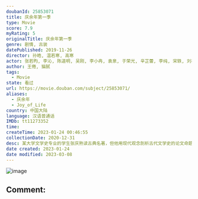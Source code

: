 ```yaml
---
doubanId: 25853071
title: 庆余年第一季
type: Movie
score: 7.9
myRating: 5
originalTitle: 庆余年第一季
genre: 剧情, 古装
datePublished: 2019-11-26
director: 孙皓, 温若寒, 高寒
actor: 张若昀, 李沁, 陈道明, 吴刚, 李小冉, 袁泉, 于荣光, 辛芷蕾, 李纯, 宋轶, 刘桦, 田雨, 王阳, 于谨维, 郭麒麟, 高曙光, 李强, 于洋, 海一天, 肖战, 佟梦实, 刘端端, 张昊唯, 李俊贤, 刘润南, 韩玖诺, 刘美彤, 韩昊霖, 崔志刚, 贾景晖, 代文雯, 李子峰, 崔鹏, 杜玉明, 赵柯, 许还山, 曹翠芬, 李建义, 郑毓芝, 梁爱琪, 李洪权, 赫子铭, 罗二羊, 傅迦, 赵振廷, 董可飞, 康杰, 张恒瑞, 郭家诺, 常铖, 于安, 淮文, 孙亦沐, 王铮, 邓童天, 乔于庭, 林静, 于小鸣, 姜洋, 东靖川, 阎鹤祥, 刘琪奕, 白澜, 顾语涵, 魏晚秋, 吴韬, 巫蛊悠悠, 赵岩涛, 钱文青, 吕志辉
author: 王倦, 猫腻
tags:
  - Movie
state: 看过
url: https://movie.douban.com/subject/25853071/
aliases:
  - 庆余年
  - Joy_of_Life
country: 中国大陆
language: 汉语普通话
IMDb: tt11273352
time: 
createTime: 2023-01-24 00:46:55
collectionDate: 2020-12-31
desc: 某大学文学史专业的学生张庆熟读古典名著，但他用现代观念剖析古代文学史的论文命题不被叶教授所认可。为了让叶教授成为自己的研究生导师，张庆决定通过写小说的方式，进一步阐述自己想要表达的观点。在他的小说中...
date created: 2023-01-24
date modified: 2023-03-08
---
```


![image](p2575362797.jpg)

Comment:
---
